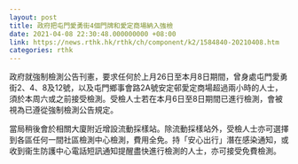 ```yaml
---
layout: post
title: 政府把屯門愛勇街4個門牌和愛定商場納入強檢
date: 2021-04-08 22:30:48.000000000 +08:00
link: https://news.rthk.hk/rthk/ch/component/k2/1584840-20210408.htm
categories: rthk
---
```


政府就強制檢測公告刊憲，要求任何於上月26日至本月8日期間，曾身處屯門愛勇街2、4、8及12號，以及屯門鄉事會路2A號安定邨愛定商場超過兩小時的人士，須於本周六或之前接受檢測。受檢人士若在本月6日至8日期間已進行檢測，會被視為已遵從強制檢測公告規定。
 
當局稍後會於相關大廈附近增設流動採樣站。除流動採樣站外，受檢人士亦可選擇到各區任何一間社區檢測中心檢測，費用全免。持「安心出行」潛在感染通知，或收到衞生防護中心電話短訊通知提醒盡快進行檢測的人士，亦可接受免費檢測。
